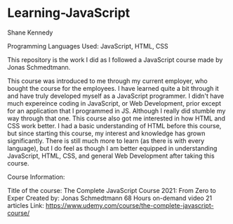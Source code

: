 # Learning-JavaScript
Shane Kennedy

Programming Languages Used: JavaScript, HTML, CSS

This repository is the work I did as I followed a JavaScript course made by Jonas Schmedtmann.

This course was introduced to me through my current employer, who bought the course for the employees. I have learned quite a bit through it and have truly developed myself 
as a JavaScript programmer. I didn't have much expereince coding in JavaScript, or Web Development, prior except for an application that I programmed in JS. Although I really
did stumble my way through that one. This course also got me interested in how HTML and CSS work better. I had a basic understanding of HTML before this course, but since
starting this course, my interest and knowledge has grown significantly. There is still much more to learn (as there is with every language), but I do feel as though I am better
equipped in understanding JavaScript, HTML, CSS, and general Web Development after taking this course.


Course Information:

  Title of the course: The Complete JavaScript Course 2021: From Zero to Exper
  Created by: Jonas Schmedtmann
  68 Hours on-demand video
  21 articles
  Link: https://www.udemy.com/course/the-complete-javascript-course/
